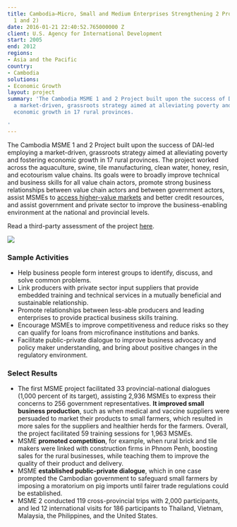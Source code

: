 ```yaml
---
title: Cambodia—Micro, Small and Medium Enterprises Strengthening 2 Project (MSME
  1 and 2)
date: 2016-01-21 22:40:52.765000000 Z
client: U.S. Agency for International Development
start: 2005
end: 2012
regions:
- Asia and the Pacific
country:
- Cambodia
solutions:
- Economic Growth
layout: project
summary: 'The Cambodia MSME 1 and 2 Project built upon the success of DAI-led employing
  a market-driven, grassroots strategy aimed at alleviating poverty and fostering
  economic growth in 17 rural provinces.

'
---
```


The Cambodia MSME 1 and 2 Project built upon the success of DAI-led employing a market-driven, grassroots strategy aimed at alleviating poverty and fostering economic growth in 17 rural provinces. The project worked across the aquaculture, swine, tile manufacturing, clean water, honey, resin, and ecotourism value chains. Its goals were to broadly improve technical and business skills for all value chain actors, promote strong business relationships between value chain actors and between government actors, assist MSMEs to [access higher-value markets][1] and better credit resources, and assist government and private sector to improve the business-enabling environment at the national and provincial levels.

Read a third-party assessment of the project [here][2].

![][3]

###  Sample Activities

* Help business people form interest groups to identify, discuss, and solve common problems.
* Link producers with private sector input suppliers that provide embedded training and technical services in a mutually beneficial and sustainable relationship.
* Promote relationships between less-able producers and leading enterprises to provide practical business skills training.
* Encourage MSMEs to improve competitiveness and reduce risks so they can qualify for loans from microfinance institutions and banks.
* Facilitate public-private dialogue to improve business advocacy and policy maker understanding, and bring about positive changes in the regulatory environment.

###  Select Results

* The first MSME project facilitated 33 provincial-national dialogues (1,000 percent of its target), assisting 2,936 MSMEs to express their concerns to 256 government representatives. **It improved small business production**, such as when medical and vaccine suppliers were persuaded to market their products to small farmers, which resulted in more sales for the suppliers and healthier herds for the farmers. Overall, the project facilitated 59 training sessions for 1,963 MSMEs.
* MSME **promoted competition**, for example, when rural brick and tile makers were linked with construction firms in Phnom Penh, boosting sales for the rural businesses, while teaching them to improve the quality of their product and delivery.
* MSME **established public-private dialogue**, which in one case prompted the Cambodian government to safeguard small farmers by imposing a moratorium on pig imports until fairer trade regulations could be established.
* MSME 2 conducted 119 cross-provincial trips with 2,000 participants, and led 12 international visits for 186 participants to Thailand, Vietnam, Malaysia, the Philippines, and the United States.

[1]: http://www.youtube.com/watch?v=gnbpvYZ7PzU
[2]: https://www.microlinks.org/blog/did-facilitation-approach-pass-test-time-insights-%E2%80%9Cex-post%E2%80%9D-assessment-cambodia
[3]: https://assetify-dai.com/projects/CambodiaMSMEII.jpg
